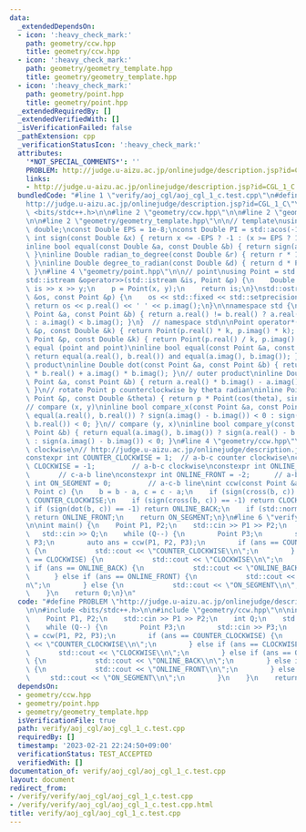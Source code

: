 ```yaml
---
data:
  _extendedDependsOn:
  - icon: ':heavy_check_mark:'
    path: geometry/ccw.hpp
    title: geometry/ccw.hpp
  - icon: ':heavy_check_mark:'
    path: geometry/geometry_template.hpp
    title: geometry/geometry_template.hpp
  - icon: ':heavy_check_mark:'
    path: geometry/point.hpp
    title: geometry/point.hpp
  _extendedRequiredBy: []
  _extendedVerifiedWith: []
  _isVerificationFailed: false
  _pathExtension: cpp
  _verificationStatusIcon: ':heavy_check_mark:'
  attributes:
    '*NOT_SPECIAL_COMMENTS*': ''
    PROBLEM: http://judge.u-aizu.ac.jp/onlinejudge/description.jsp?id=CGL_1_C
    links:
    - http://judge.u-aizu.ac.jp/onlinejudge/description.jsp?id=CGL_1_C
  bundledCode: "#line 1 \"verify/aoj_cgl/aoj_cgl_1_c.test.cpp\"\n#define PROBLEM \"\
    http://judge.u-aizu.ac.jp/onlinejudge/description.jsp?id=CGL_1_C\"\n\n#include\
    \ <bits/stdc++.h>\n\n#line 2 \"geometry/ccw.hpp\"\n\n#line 2 \"geometry/point.hpp\"\
    \n\n#line 2 \"geometry/geometry_template.hpp\"\n\n// template\nusing Double =\
    \ double;\nconst Double EPS = 1e-8;\nconst Double PI = std::acos(-1);\ninline\
    \ int sign(const Double &x) { return x <= -EPS ? -1 : (x >= EPS ? 1 : 0); }\n\
    inline bool equal(const Double &a, const Double &b) { return sign(a - b) == 0;\
    \ }\ninline Double radian_to_degree(const Double &r) { return r * 180.0 / PI;\
    \ }\ninline Double degree_to_radian(const Double &d) { return d * PI / 180.0;\
    \ }\n#line 4 \"geometry/point.hpp\"\n\n// point\nusing Point = std::complex<Double>;\n\
    std::istream &operator>>(std::istream &is, Point &p) {\n    Double x, y;\n   \
    \ is >> x >> y;\n    p = Point(x, y);\n    return is;\n}\nstd::ostream &operator<<(std::ostream\
    \ &os, const Point &p) {\n    os << std::fixed << std::setprecision(15);\n   \
    \ return os << p.real() << ' ' << p.imag();\n}\n\nnamespace std {\nbool operator<(const\
    \ Point &a, const Point &b) { return a.real() != b.real() ? a.real() < b.real()\
    \ : a.imag() < b.imag(); }\n}  // namespace std\n\nPoint operator*(const Point\
    \ &p, const Double &k) { return Point(p.real() * k, p.imag() * k); }\nPoint operator/(const\
    \ Point &p, const Double &k) { return Point(p.real() / k, p.imag() / k); }\n//\
    \ equal (point and point)\ninline bool equal(const Point &a, const Point &b) {\
    \ return equal(a.real(), b.real()) and equal(a.imag(), b.imag()); }\n// inner\
    \ product\ninline Double dot(const Point &a, const Point &b) { return a.real()\
    \ * b.real() + a.imag() * b.imag(); }\n// outer product\ninline Double cross(const\
    \ Point &a, const Point &b) { return a.real() * b.imag() - a.imag() * b.real();\
    \ }\n// rotate Point p counterclockwise by theta radian\ninline Point rotate(const\
    \ Point &p, const Double &theta) { return p * Point(cos(theta), sin(theta)); }\n\
    // compare (x, y)\ninline bool compare_x(const Point &a, const Point &b) { return\
    \ equal(a.real(), b.real()) ? sign(a.imag() - b.imag()) < 0 : sign(a.real() -\
    \ b.real()) < 0; }\n// compare (y, x)\ninline bool compare_y(const Point &a, const\
    \ Point &b) { return equal(a.imag(), b.imag()) ? sign(a.real() - b.real()) < 0\
    \ : sign(a.imag() - b.imag()) < 0; }\n#line 4 \"geometry/ccw.hpp\"\n\n// counter\
    \ clockwise\n// http://judge.u-aizu.ac.jp/onlinejudge/description.jsp?id=CGL_1_C\n\
    constexpr int COUNTER_CLOCKWISE = 1;  // a-b-c counter clockwise\nconstexpr int\
    \ CLOCKWISE = -1;         // a-b-c clockwise\nconstexpr int ONLINE_BACK = 2; \
    \       // c-a-b line\nconstexpr int ONLINE_FRONT = -2;      // a-b-c line\nconstexpr\
    \ int ON_SEGMENT = 0;         // a-c-b line\nint ccw(const Point &a, Point b,\
    \ Point c) {\n    b = b - a, c = c - a;\n    if (sign(cross(b, c)) == 1) return\
    \ COUNTER_CLOCKWISE;\n    if (sign(cross(b, c)) == -1) return CLOCKWISE;\n   \
    \ if (sign(dot(b, c)) == -1) return ONLINE_BACK;\n    if (std::norm(b) < std::norm(c))\
    \ return ONLINE_FRONT;\n    return ON_SEGMENT;\n}\n#line 6 \"verify/aoj_cgl/aoj_cgl_1_c.test.cpp\"\
    \n\nint main() {\n    Point P1, P2;\n    std::cin >> P1 >> P2;\n    int Q;\n \
    \   std::cin >> Q;\n    while (Q--) {\n        Point P3;\n        std::cin >>\
    \ P3;\n        auto ans = ccw(P1, P2, P3);\n        if (ans == COUNTER_CLOCKWISE)\
    \ {\n            std::cout << \"COUNTER_CLOCKWISE\\n\";\n        } else if (ans\
    \ == CLOCKWISE) {\n            std::cout << \"CLOCKWISE\\n\";\n        } else\
    \ if (ans == ONLINE_BACK) {\n            std::cout << \"ONLINE_BACK\\n\";\n  \
    \      } else if (ans == ONLINE_FRONT) {\n            std::cout << \"ONLINE_FRONT\\\
    n\";\n        } else {\n            std::cout << \"ON_SEGMENT\\n\";\n        }\n\
    \    }\n    return 0;\n}\n"
  code: "#define PROBLEM \"http://judge.u-aizu.ac.jp/onlinejudge/description.jsp?id=CGL_1_C\"\
    \n\n#include <bits/stdc++.h>\n\n#include \"geometry/ccw.hpp\"\n\nint main() {\n\
    \    Point P1, P2;\n    std::cin >> P1 >> P2;\n    int Q;\n    std::cin >> Q;\n\
    \    while (Q--) {\n        Point P3;\n        std::cin >> P3;\n        auto ans\
    \ = ccw(P1, P2, P3);\n        if (ans == COUNTER_CLOCKWISE) {\n            std::cout\
    \ << \"COUNTER_CLOCKWISE\\n\";\n        } else if (ans == CLOCKWISE) {\n     \
    \       std::cout << \"CLOCKWISE\\n\";\n        } else if (ans == ONLINE_BACK)\
    \ {\n            std::cout << \"ONLINE_BACK\\n\";\n        } else if (ans == ONLINE_FRONT)\
    \ {\n            std::cout << \"ONLINE_FRONT\\n\";\n        } else {\n       \
    \     std::cout << \"ON_SEGMENT\\n\";\n        }\n    }\n    return 0;\n}"
  dependsOn:
  - geometry/ccw.hpp
  - geometry/point.hpp
  - geometry/geometry_template.hpp
  isVerificationFile: true
  path: verify/aoj_cgl/aoj_cgl_1_c.test.cpp
  requiredBy: []
  timestamp: '2023-02-21 22:24:50+09:00'
  verificationStatus: TEST_ACCEPTED
  verifiedWith: []
documentation_of: verify/aoj_cgl/aoj_cgl_1_c.test.cpp
layout: document
redirect_from:
- /verify/verify/aoj_cgl/aoj_cgl_1_c.test.cpp
- /verify/verify/aoj_cgl/aoj_cgl_1_c.test.cpp.html
title: verify/aoj_cgl/aoj_cgl_1_c.test.cpp
---
```

